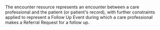 The encounter resource represents an encounter between a care professional and the patient (or patient's record), with further constraints applied to represent a Follow Up Event during which a care professional makes a Referral Request for a follow up. 